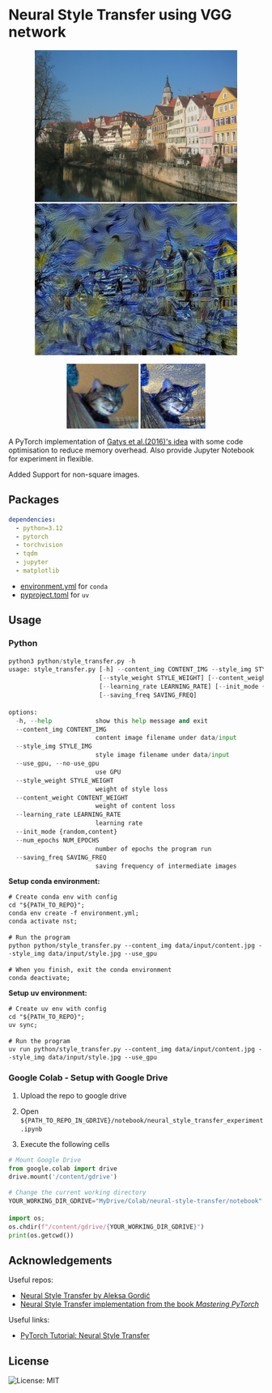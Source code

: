 # Neural Style Transfer using VGG network

<p align="center">
    <img src="examples/input_02.jpg" height="300"/>
    <img src="examples/output_02.jpg" height="300"/>
</p>

<p align="center">
    <img src="examples/input_01.jpg" height="128"/>
    <img src="examples/output_01.jpg" height="128"/>
</p>


A PyTorch implementation of [Gatys et al.(2016)'s idea](https://www.cv-foundation.org/openaccess/content_cvpr_2016/papers/Gatys_Image_Style_Transfer_CVPR_2016_paper.pdf) with some code optimisation to reduce memory overhead. Also provide Jupyter Notebook for experiment in flexible. 

Added Support for non-square images.

## Packages
```YAML
dependencies:
  - python=3.12
  - pytorch
  - torchvision
  - tqdm
  - jupyter
  - matplotlib
```

- [environment.yml](./environment.yml) for `conda`
- [pyproject.toml](./pyproject.toml) for `uv`

## Usage
### Python
```python
python3 python/style_transfer.py -h
usage: style_transfer.py [-h] --content_img CONTENT_IMG --style_img STYLE_IMG [--use_gpu | --no-use_gpu]
                         [--style_weight STYLE_WEIGHT] [--content_weight CONTENT_WEIGHT]
                         [--learning_rate LEARNING_RATE] [--init_mode {random,content}] [--num_epochs NUM_EPOCHS]
                         [--saving_freq SAVING_FREQ]

options:
  -h, --help            show this help message and exit
  --content_img CONTENT_IMG
                        content image filename under data/input
  --style_img STYLE_IMG
                        style image filename under data/input
  --use_gpu, --no-use_gpu
                        use GPU
  --style_weight STYLE_WEIGHT
                        weight of style loss
  --content_weight CONTENT_WEIGHT
                        weight of content loss
  --learning_rate LEARNING_RATE
                        learning rate
  --init_mode {random,content}
  --num_epochs NUM_EPOCHS
                        number of epochs the program run
  --saving_freq SAVING_FREQ
                        saving frequency of intermediate images

```

**Setup conda environment:**
```shell
# Create conda env with config
cd "${PATH_TO_REPO}";
conda env create -f environment.yml;
conda activate nst;

# Run the program
python python/style_transfer.py --content_img data/input/content.jpg --style_img data/input/style.jpg --use_gpu

# When you finish, exit the conda environment
conda deactivate;
```

**Setup uv environment:**
```shell
# Create uv env with config
cd "${PATH_TO_REPO}";
uv sync;

# Run the program
uv run python/style_transfer.py --content_img data/input/content.jpg --style_img data/input/style.jpg --use_gpu
```

### Google Colab - Setup with Google Drive
1. Upload the repo to google drive

2. Open `${PATH_TO_REPO_IN_GDRIVE}/notebook/neural_style_transfer_experiment.ipynb`

3. Execute the following cells
```python
# Mount Google Drive
from google.colab import drive
drive.mount('/content/gdrive')
```

```python
# Change the current working directory
YOUR_WORKING_DIR_GDRIVE="MyDrive/Colab/neural-style-transfer/notebook"

import os;
os.chdir(f"/content/gdrive/{YOUR_WORKING_DIR_GDRIVE}")
print(os.getcwd())
```

## Acknowledgements
Useful repos:
- [Neural Style Transfer by Aleksa Gordić](https://github.com/gordicaleksa/pytorch-neural-style-transfer/tree/master)
- [Neural Style Transfer implementation from the book *Mastering PyTorch*](https://github.com/arj7192/MasteringPyTorchV2/tree/main/Chapter08)

Useful links:
- [PyTorch Tutorial: Neural Style Transfer](https://docs.pytorch.org/tutorials/advanced/neural_style_tutorial.html)

## License
![License: MIT](https://img.shields.io/badge/License-MIT-yellow.svg)